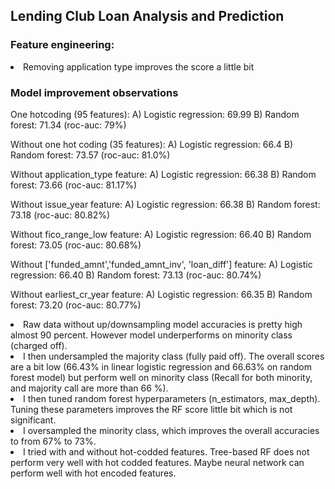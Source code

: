 ## Lending Club Loan Analysis and Prediction

### Feature engineering:
<li> Removing application type improves the score a little bit

### Model improvement observations
One hotcoding (95 features):
                A) Logistic regression: 69.99
                B) Random forest: 71.34 (roc-auc: 79%)
                
Without one hot coding (35 features):
                A) Logistic regression: 66.4
                B) Random forest: 73.57 (roc-auc: 81.0%)
                
Without application_type feature:
                A) Logistic regression: 66.38
                B) Random forest: 73.66 (roc-auc: 81.17%)

Without issue_year feature:
                A) Logistic regression: 66.38
                B) Random forest: 73.18 (roc-auc: 80.82%)

Without fico_range_low feature:
                A) Logistic regression: 66.40
                B) Random forest: 73.05 (roc-auc: 80.68%)
                
Without ['funded_amnt','funded_amnt_inv', 'loan_diff'] feature:
                A) Logistic regression: 66.40
                B) Random forest: 73.13 (roc-auc: 80.74%)

Without earliest_cr_year feature:
                A) Logistic regression: 66.35
                B) Random forest: 73.20 (roc-auc: 80.77%)


<li> Raw data without up/downsampling model accuracies is pretty high almost 90 percent. However model underperforms on minority class (charged off).
    
<li> I then undersampled the majority class (fully paid off). The overall scores are a bit low (66.43% in linear logistic regression and 66.63% on random forest model) but perform well on minority class (Recall for both minority, and majority call are more than 66 %).
    
<li> I then tuned random forest hyperparameters (n_estimators, max_depth). Tuning these parameters improves the RF score little bit which is not significant.
    
<li> I oversampled the minority class, which improves the overall accuracies to from 67% to 73%.

<li> I tried with and without hot-codded features. Tree-based RF does not perform very well with hot codded features. Maybe neural network can perform well with hot encoded features.